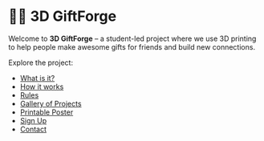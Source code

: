 # 🎁🔥 3D GiftForge

Welcome to **3D GiftForge** – a student-led project where we use 3D printing to help people make awesome gifts for friends and build new connections.

Explore the project:
- [What is it?](./about/WHY_I_STARTED.md)
- [How it works](./how-it-works/HOW_IT_WORKS.md)
- [Rules](./rules/RULES.md)
- [Gallery of Projects](./gallery/GALLERY.md)
- [Printable Poster](./posters/POSTER.md)
- [Sign Up](./sign-up/SIGNUP.md)
- [Contact](./contact/CONTACT.md)
